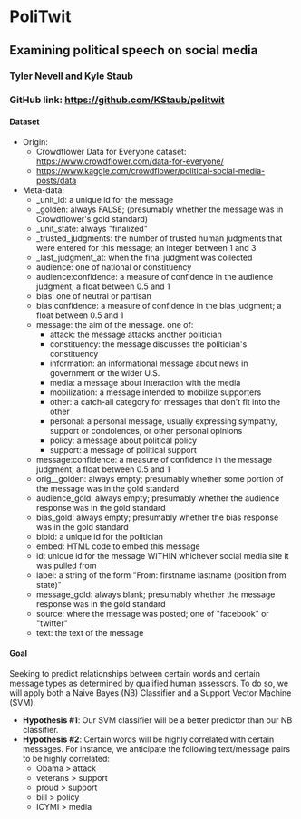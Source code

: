 # PoliTwit

## Examining political speech on social media

### Tyler Nevell and Kyle Staub

### GitHub link: https://github.com/KStaub/politwit

#### Dataset

* Origin: 
    * Crowdflower Data for Everyone dataset: https://www.crowdflower.com/data-for-everyone/
    * https://www.kaggle.com/crowdflower/political-social-media-posts/data
* Meta-data:
    * _unit_id: a unique id for the message
    * _golden: always FALSE; (presumably whether the message was in Crowdflower's gold standard)
    * _unit_state: always "finalized"
    * _trusted_judgments: the number of trusted human judgments that were entered for this message; an integer between 1 and 3
    * _last_judgment_at: when the final judgment was collected
    * audience: one of national or constituency
    * audience:confidence: a measure of confidence in the audience judgment; a float between 0.5 and 1
    * bias: one of neutral or partisan
    * bias:confidence: a measure of confidence in the bias judgment; a float between 0.5 and 1
    * message: the aim of the message. one of: 
        * attack: the message attacks another politician 
        * constituency: the message discusses the politician's constituency 
        * information: an informational message about news in government or the wider U.S. 
        * media: a message about interaction with the media 
        * mobilization: a message intended to mobilize supporters 
        * other: a catch-all category for messages that don't fit into the other 
        * personal: a personal message, usually expressing sympathy, support or condolences, or other personal opinions 
        * policy: a message about political policy 
        * support: a message of political support
    * message:confidence: a measure of confidence in the message judgment; a float between 0.5 and 1
    * orig__golden: always empty; presumably whether some portion of the message was in the gold standard
    * audience_gold: always empty; presumably whether the audience response was in the gold standard
    * bias_gold: always empty; presumably whether the bias response was in the gold standard
    * bioid: a unique id for the politician
    * embed: HTML code to embed this message
    * id: unique id for the message WITHIN whichever social media site it was pulled from
    * label: a string of the form "From: firstname lastname (position from state)"
    * message_gold: always blank; presumably whether the message response was in the gold standard
    * source: where the message was posted; one of "facebook" or "twitter"
    * text: the text of the message
    
#### Goal

Seeking to predict relationships between certain words and certain message types as determined by qualified human assessors. To do so, we will apply both a Naive Bayes (NB) Classifier and a Support Vector Machine (SVM).  

- <b>Hypothesis \#1</b>: Our SVM classifier will be a better predictor than our NB classifier.
- <b>Hypothesis \#2</b>: Certain words will be highly correlated with certain messages. For instance, we anticipate the following text/message pairs to be highly correlated:
    * Obama > attack
    * veterans > support
    * proud > support
    * bill > policy
    * ICYMI > media
